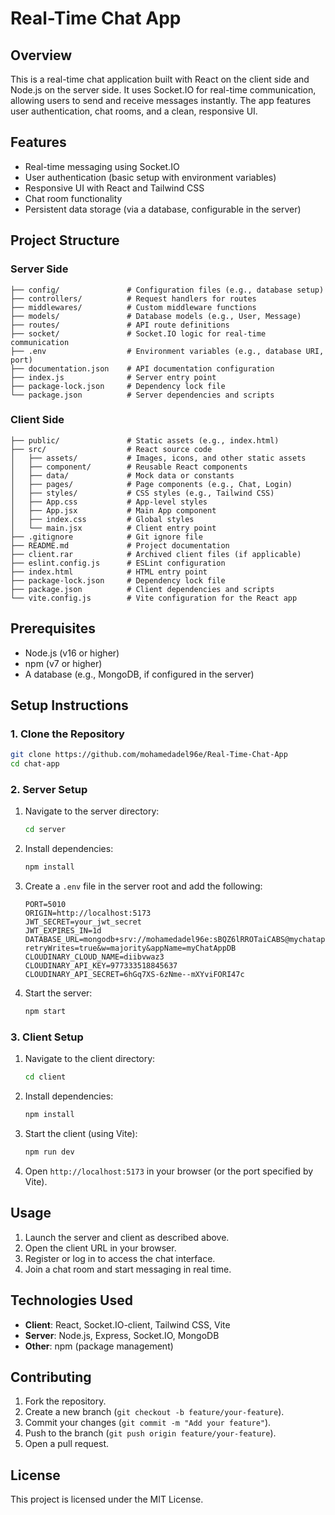# Real-Time Chat App

## Overview
This is a real-time chat application built with React on the client side and Node.js on the server side. It uses Socket.IO for real-time communication, allowing users to send and receive messages instantly. The app features user authentication, chat rooms, and a clean, responsive UI.

## Features
- Real-time messaging using Socket.IO
- User authentication (basic setup with environment variables)
- Responsive UI with React and Tailwind CSS
- Chat room functionality
- Persistent data storage (via a database, configurable in the server)

## Project Structure

### Server Side
```
├── config/               # Configuration files (e.g., database setup)
├── controllers/          # Request handlers for routes
├── middlewares/          # Custom middleware functions
├── models/               # Database models (e.g., User, Message)
├── routes/               # API route definitions
├── socket/               # Socket.IO logic for real-time communication
├── .env                  # Environment variables (e.g., database URI, port)
├── documentation.json    # API documentation configuration
├── index.js              # Server entry point
├── package-lock.json     # Dependency lock file
└── package.json          # Server dependencies and scripts
```

### Client Side
```
├── public/               # Static assets (e.g., index.html)
├── src/                  # React source code
│   ├── assets/           # Images, icons, and other static assets
│   ├── component/        # Reusable React components
│   ├── data/             # Mock data or constants
│   ├── pages/            # Page components (e.g., Chat, Login)
│   ├── styles/           # CSS styles (e.g., Tailwind CSS)
│   ├── App.css           # App-level styles
│   ├── App.jsx           # Main App component
│   ├── index.css         # Global styles
│   └── main.jsx          # Client entry point
├── .gitignore            # Git ignore file
├── README.md             # Project documentation
├── client.rar            # Archived client files (if applicable)
├── eslint.config.js      # ESLint configuration
├── index.html            # HTML entry point
├── package-lock.json     # Dependency lock file
├── package.json          # Client dependencies and scripts
└── vite.config.js        # Vite configuration for the React app
```

## Prerequisites
- Node.js (v16 or higher)
- npm (v7 or higher)
- A database (e.g., MongoDB, if configured in the server)

## Setup Instructions

### 1. Clone the Repository
```bash
git clone https://github.com/mohamedadel96e/Real-Time-Chat-App
cd chat-app
```

### 2. Server Setup
1. Navigate to the server directory:
   ```bash
   cd server
   ```
2. Install dependencies:
   ```bash
   npm install
   ```
3. Create a `.env` file in the server root and add the following:
   ```
   PORT=5010
   ORIGIN=http://localhost:5173
   JWT_SECRET=your_jwt_secret
   JWT_EXPIRES_IN=1d
   DATABASE_URL=mongodb+srv://mohamedadel96e:sBQZ6lRROTaiCABS@mychatappdb.jfnf9.mongodb.net/?retryWrites=true&w=majority&appName=myChatAppDB
   CLOUDINARY_CLOUD_NAME=diibvwaz3
   CLOUDINARY_API_KEY=977333518845637
   CLOUDINARY_API_SECRET=6hGq7XS-6zNme--mXYviFORI47c
   ```
4. Start the server:
   ```bash
   npm start
   ```

### 3. Client Setup
1. Navigate to the client directory:
   ```bash
   cd client
   ```
2. Install dependencies:
   ```bash
   npm install
   ```
3. Start the client (using Vite):
   ```bash
   npm run dev
   ```
4. Open `http://localhost:5173` in your browser (or the port specified by Vite).

## Usage
1. Launch the server and client as described above.
2. Open the client URL in your browser.
3. Register or log in to access the chat interface.
4. Join a chat room and start messaging in real time.

## Technologies Used
- **Client**: React, Socket.IO-client, Tailwind CSS, Vite
- **Server**: Node.js, Express, Socket.IO, MongoDB 
- **Other**: npm (package management)


## Contributing
1. Fork the repository.
2. Create a new branch (`git checkout -b feature/your-feature`).
3. Commit your changes (`git commit -m "Add your feature"`).
4. Push to the branch (`git push origin feature/your-feature`).
5. Open a pull request.

## License
This project is licensed under the MIT License.
